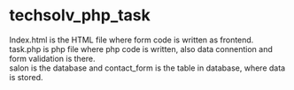 # techsolv_php_task
Index.html is the HTML file where form code is written as frontend.<br>
task.php is php file where php code is written, also data connention and form validation is there.<br>
salon is the database and contact_form is the table in database, where data is stored.

